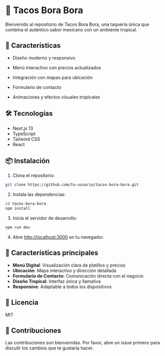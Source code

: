 # 🌴 Tacos Bora Bora

Bienvenido al repositorio de Tacos Bora Bora, una taquería única que combina el auténtico sabor mexicano con un ambiente tropical.

<!-- Force Vercel Deployment -->

<!-- Trigger Vercel Deployment -->
<!-- Test Commit -->

## 🚀 Características

- Diseño moderno y responsivo
- Menú interactivo con precios actualizados

- Integración con mapas para ubicación
- Formulario de contacto
- Animaciones y efectos visuales tropicales

## 🛠️ Tecnologías

- Next.js 13
- TypeScript
- Tailwind CSS
- React


## 📦 Instalación

1. Clona el repositorio:
```bash
git clone https://github.com/tu-usuario/tacos-bora-bora.git
```

2. Instala las dependencias:
```bash
cd tacos-bora-bora
npm install
```

3. Inicia el servidor de desarrollo:
```bash
npm run dev
```

4. Abre [http://localhost:3000](http://localhost:3000) en tu navegador.

## 🌟 Características principales

- **Menú Digital**: Visualización clara de platillos y precios
- **Ubicación**: Mapa interactivo y dirección detallada
- **Formulario de Contacto**: Comunicación directa con el negocio
- **Diseño Tropical**: Interfaz única y llamativa
- **Responsive**: Adaptable a todos los dispositivos

## 📝 Licencia

MIT

## 🤝 Contribuciones

Las contribuciones son bienvenidas. Por favor, abre un issue primero para discutir los cambios que te gustaría hacer.
